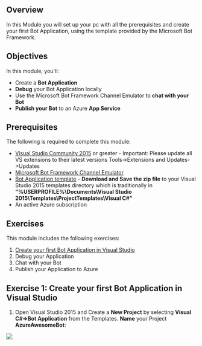 
##  Overview

In this Module you will set up your pc with all the prerequisites and create your first Bot Application, using the template provided by the Microsoft Bot Framework.


##  Objectives

In this module, you'll:
- Create a **Bot Application**
- **Debug** your Bot Application locally 
- Use the Microsoft Bot Framework Channel Emulator to **chat with your Bot**
- **Publish your Bot** to an Azure **App Service**

##  Prerequisites

The following is required to complete this module:

- [Visual Studio Community 2015](https://www.visualstudio.com/products/visual-studio-community-vs) or greater - Important: Please update all VS extensions to their latest versions Tools->Extensions and Updates->Updates
- [Microsoft Bot Framework Channel Emulator](https://download.botframework.com/bf-v3/tools/emulator/publish.htm)
- [Bot Application template](http://aka.ms/bf-bc-vstemplate) - **Download and Save the zip file** to your Visual Studio 2015 templates directory which is traditionally in **"%USERPROFILE%\Documents\Visual Studio 2015\Templates\ProjectTemplates\Visual C#\"**
- An active Azure subscription

## Exercises

This module includes the following exercises:

1. [Create your first Bot Application in Visual Studio](https://github.com/sophiehn/MyBots/tree/master/1.%20Get%20Started%20With%20Your%20First%20Bot#exercise-1-create-your-first-bot-application-in-visual-studio)
1. Debug your Application
1. Chat with your Bot
1. Publish your Application to Azure

## [](exercise1)Exercise 1: Create your first Bot Application in Visual Studio

1. Open Visual Studio 2015 and Create a **New Project** by selecting **Visual C#=>Bot Application** from the Templates. **Name** your Project **AzureAwesomeBot**:

![]({{site.baseurl}}/http://s292.photobucket.com/user/iCe-quEen99/media/bot1.png)




